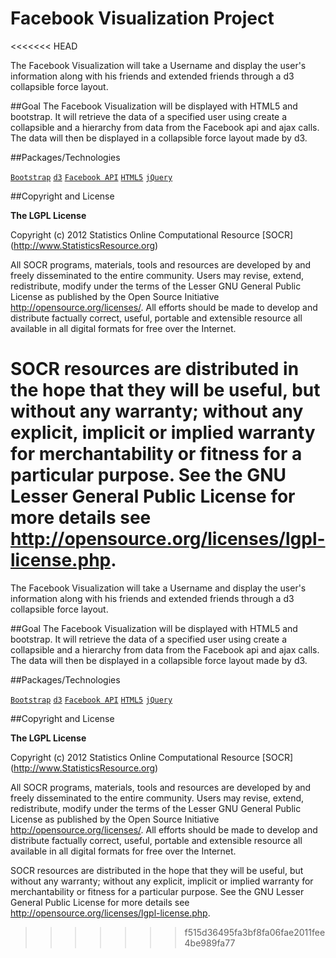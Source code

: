 Facebook Visualization Project
=========
<<<<<<< HEAD

The Facebook Visualization will take a Username and display the user's information along with his friends and extended friends through a d3 collapsible force layout.

##Goal
The Facebook Visualization will be displayed with HTML5 and bootstrap. It will retrieve the data of a specified user using create a collapsible  and a hierarchy from data from the Facebook api and ajax calls. The data will then be displayed in a collapsible force layout made by d3.

##Packages/Technologies

[`Bootstrap`](twitter.github.com/bootstrap/)
[`d3`](d3js.org)
[`Facebook API`](https://developers.facebook.com/docs/reference/api/)
[`HTML5`](https://developer.mozilla.org/en-US/docs/Web/Guide/HTML/HTML5)
[`jQuery`](jquery.com)

##Copyright and License

**The LGPL License**

Copyright (c) 2012 Statistics Online Computational Resource [SOCR] (http://www.StatisticsResource.org)

All SOCR programs, materials, tools and resources are developed by and freely disseminated to the entire community.
Users may revise, extend, redistribute, modify under the terms of the Lesser GNU General Public License
as published by the Open Source Initiative http://opensource.org/licenses/. All efforts should be made to develop and distribute
factually correct, useful, portable and extensible resource all available in all digital formats for free over the Internet.

SOCR resources are distributed in the hope that they will be useful, but without
any warranty; without any explicit, implicit or implied warranty for merchantability or
fitness for a particular purpose. See the GNU Lesser General Public License for
more details see http://opensource.org/licenses/lgpl-license.php.
=======

The Facebook Visualization will take a Username and display the user's information along with his friends and extended friends through a d3 collapsible force layout.

##Goal
The Facebook Visualization will be displayed with HTML5 and bootstrap. It will retrieve the data of a specified user using create a collapsible  and a hierarchy from data from the Facebook api and ajax calls. The data will then be displayed in a collapsible force layout made by d3.

##Packages/Technologies

[`Bootstrap`](twitter.github.com/bootstrap/)
[`d3`](d3js.org)
[`Facebook API`](https://developers.facebook.com/docs/reference/api/)
[`HTML5`](https://developer.mozilla.org/en-US/docs/Web/Guide/HTML/HTML5)
[`jQuery`](jquery.com)

##Copyright and License

**The LGPL License**

Copyright (c) 2012 Statistics Online Computational Resource [SOCR] (http://www.StatisticsResource.org)

All SOCR programs, materials, tools and resources are developed by and freely disseminated to the entire community.
Users may revise, extend, redistribute, modify under the terms of the Lesser GNU General Public License
as published by the Open Source Initiative http://opensource.org/licenses/. All efforts should be made to develop and distribute
factually correct, useful, portable and extensible resource all available in all digital formats for free over the Internet.

SOCR resources are distributed in the hope that they will be useful, but without
any warranty; without any explicit, implicit or implied warranty for merchantability or
fitness for a particular purpose. See the GNU Lesser General Public License for
more details see http://opensource.org/licenses/lgpl-license.php.

>>>>>>> f515d36495fa3bf8fa06fae2011fee4be989fa77
